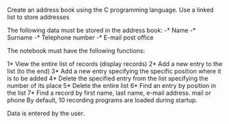 Create an address book using the C programming language.
Use a linked list to store addresses

The following data must be stored in the address book:
-* Name
-* Surname
-* Telephone number
-* E-mail post office

The notebook must have the following functions:

1* View the entire list of records (display records)
2* Add a new entry to the list (to the end)
3* Add a new entry specifying the specific position where it is to be added
4* Delete the specified entry from the list specifying the number of its place
5* Delete the entire list
6* Find an entry by position in the list
7* Find a record by first name, last name, e-mail address. mail or phone
By default, 10 recording programs are loaded
during startup.

Data is entered by the user.
